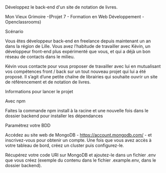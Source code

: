 Développez le back-end d'un site de notation de livres.  

Mon Vieux Grimoire -(Projet 7 - Formation en Web Développement -Openclassrooms) 

Scénario 

Vous êtes développeur back-end en freelance depuis maintenant un an dans la région de Lille. Vous avez l’habitude de travailler avec Kévin, un développeur front-end plus expérimenté que vous, et qui a déjà un bon réseau de contacts dans le milieu. 

Kévin vous contacte pour vous proposer de travailler avec lui en mutualisant vos compétences front / back sur un tout nouveau projet qui lui a été proposé. Il s’agit d’une petite chaîne de librairies qui souhaite ouvrir un site de référencement et de notation de livres.  

Informations pour lancer le projet 

Avec npm 

Faites la commande npm install à la racine et une nouvelle fois dans le dossier backend pour installer les dépendances 

Paramétrez votre BDD 

Accédez au site web de MongoDB - https://account.mongodb.com/ - et inscrivez-vous pour obtenir un compte. Une fois que vous avez accès à votre tableau de bord, créez un cluster puis configurez-le. 

Récupérez votre code URI sur MongoDB et ajoutez-le dans un fichier .env que vous créez (exemple du contenu dans le fichier .example.env, dans le dossier backend). 
